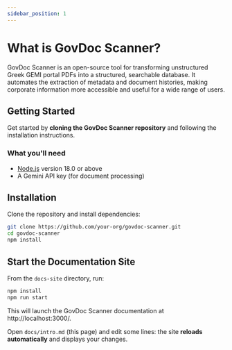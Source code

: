 ```yaml
---
sidebar_position: 1
---
```


# What is GovDoc Scanner?

GovDoc Scanner is an open-source tool for transforming unstructured Greek GEMI portal PDFs into a structured, searchable database. It automates the extraction of metadata and document histories, making corporate information more accessible and useful for a wide range of users.

## Getting Started

Get started by **cloning the GovDoc Scanner repository** and following the installation instructions.

### What you'll need

- [Node.js](https://nodejs.org/en/download/) version 18.0 or above
- A Gemini API key (for document processing)

## Installation

Clone the repository and install dependencies:

```bash
git clone https://github.com/your-org/govdoc-scanner.git
cd govdoc-scanner
npm install
```

## Start the Documentation Site

From the `docs-site` directory, run:

```bash
npm install
npm run start
```

This will launch the GovDoc Scanner documentation at http://localhost:3000/.

Open `docs/intro.md` (this page) and edit some lines: the site **reloads automatically** and displays your changes.
